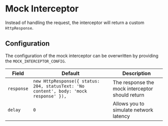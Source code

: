 # Mock Interceptor
Instead of handling the request, the interceptor will return a custom `HttpResponse`.

## Configuration
The configuration of the mock interceptor can be overwritten by providing the `MOCK_INTERCEPTOR_CONFIG`.

| Field | Default | Description | 
|---|---|---|
| `response` | `new HttpResponse({ status: 204, statusText: 'No content', body: 'mock response' }),` | The response the mock interceptor should return  | 
| `delay` | `0` | Allows you to simulate network latency | 
